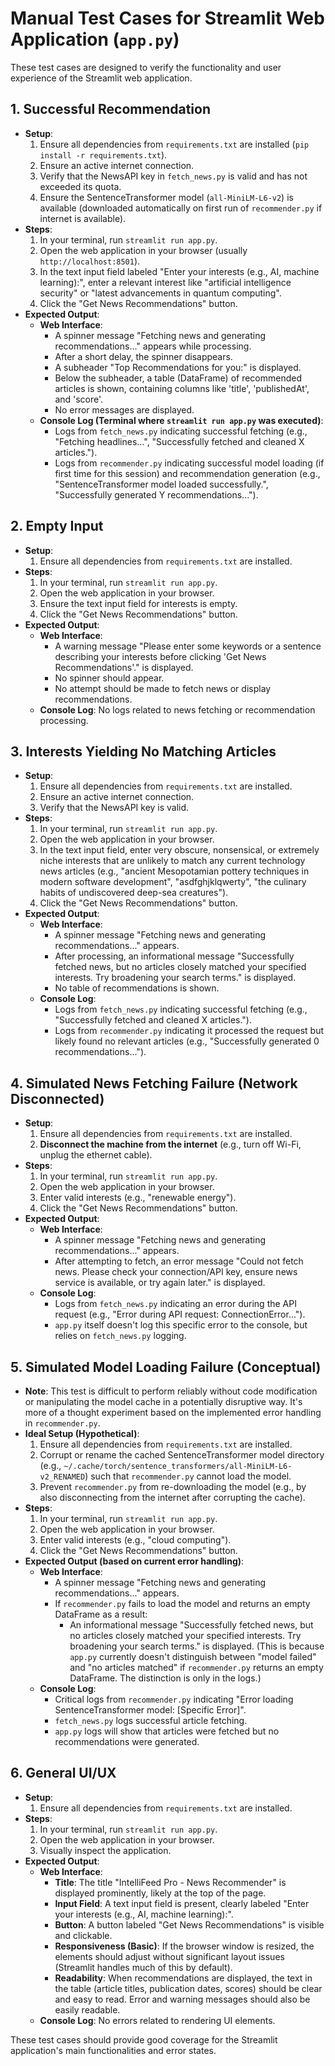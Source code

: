 # Manual Test Cases for Streamlit Web Application (`app.py`)

These test cases are designed to verify the functionality and user experience of the Streamlit web application.

## 1. Successful Recommendation

*   **Setup**:
    1.  Ensure all dependencies from `requirements.txt` are installed (`pip install -r requirements.txt`).
    2.  Ensure an active internet connection.
    3.  Verify that the NewsAPI key in `fetch_news.py` is valid and has not exceeded its quota.
    4.  Ensure the SentenceTransformer model (`all-MiniLM-L6-v2`) is available (downloaded automatically on first run of `recommender.py` if internet is available).
*   **Steps**:
    1.  In your terminal, run `streamlit run app.py`.
    2.  Open the web application in your browser (usually `http://localhost:8501`).
    3.  In the text input field labeled "Enter your interests (e.g., AI, machine learning):", enter a relevant interest like "artificial intelligence security" or "latest advancements in quantum computing".
    4.  Click the "Get News Recommendations" button.
*   **Expected Output**:
    *   **Web Interface**:
        *   A spinner message "Fetching news and generating recommendations..." appears while processing.
        *   After a short delay, the spinner disappears.
        *   A subheader "Top Recommendations for you:" is displayed.
        *   Below the subheader, a table (DataFrame) of recommended articles is shown, containing columns like 'title', 'publishedAt', and 'score'.
        *   No error messages are displayed.
    *   **Console Log (Terminal where `streamlit run app.py` was executed)**:
        *   Logs from `fetch_news.py` indicating successful fetching (e.g., "Fetching headlines...", "Successfully fetched and cleaned X articles.").
        *   Logs from `recommender.py` indicating successful model loading (if first time for this session) and recommendation generation (e.g., "SentenceTransformer model loaded successfully.", "Successfully generated Y recommendations...").

## 2. Empty Input

*   **Setup**:
    1.  Ensure all dependencies from `requirements.txt` are installed.
*   **Steps**:
    1.  In your terminal, run `streamlit run app.py`.
    2.  Open the web application in your browser.
    3.  Ensure the text input field for interests is empty.
    4.  Click the "Get News Recommendations" button.
*   **Expected Output**:
    *   **Web Interface**:
        *   A warning message "Please enter some keywords or a sentence describing your interests before clicking 'Get News Recommendations'." is displayed.
        *   No spinner should appear.
        *   No attempt should be made to fetch news or display recommendations.
    *   **Console Log**: No logs related to news fetching or recommendation processing.

## 3. Interests Yielding No Matching Articles

*   **Setup**:
    1.  Ensure all dependencies from `requirements.txt` are installed.
    2.  Ensure an active internet connection.
    3.  Verify that the NewsAPI key is valid.
*   **Steps**:
    1.  In your terminal, run `streamlit run app.py`.
    2.  Open the web application in your browser.
    3.  In the text input field, enter very obscure, nonsensical, or extremely niche interests that are unlikely to match any current technology news articles (e.g., "ancient Mesopotamian pottery techniques in modern software development", "asdfghjklqwerty", "the culinary habits of undiscovered deep-sea creatures").
    4.  Click the "Get News Recommendations" button.
*   **Expected Output**:
    *   **Web Interface**:
        *   A spinner message "Fetching news and generating recommendations..." appears.
        *   After processing, an informational message "Successfully fetched news, but no articles closely matched your specified interests. Try broadening your search terms." is displayed.
        *   No table of recommendations is shown.
    *   **Console Log**:
        *   Logs from `fetch_news.py` indicating successful fetching (e.g., "Successfully fetched and cleaned X articles.").
        *   Logs from `recommender.py` indicating it processed the request but likely found no relevant articles (e.g., "Successfully generated 0 recommendations...").

## 4. Simulated News Fetching Failure (Network Disconnected)

*   **Setup**:
    1.  Ensure all dependencies from `requirements.txt` are installed.
    2.  **Disconnect the machine from the internet** (e.g., turn off Wi-Fi, unplug the ethernet cable).
*   **Steps**:
    1.  In your terminal, run `streamlit run app.py`.
    2.  Open the web application in your browser.
    3.  Enter valid interests (e.g., "renewable energy").
    4.  Click the "Get News Recommendations" button.
*   **Expected Output**:
    *   **Web Interface**:
        *   A spinner message "Fetching news and generating recommendations..." appears.
        *   After attempting to fetch, an error message "Could not fetch news. Please check your connection/API key, ensure news service is available, or try again later." is displayed.
    *   **Console Log**:
        *   Logs from `fetch_news.py` indicating an error during the API request (e.g., "Error during API request: ConnectionError...").
        *   `app.py` itself doesn't log this specific error to the console, but relies on `fetch_news.py` logging.

## 5. Simulated Model Loading Failure (Conceptual)

*   **Note**: This test is difficult to perform reliably without code modification or manipulating the model cache in a potentially disruptive way. It's more of a thought experiment based on the implemented error handling in `recommender.py`.
*   **Ideal Setup (Hypothetical)**:
    1.  Ensure all dependencies from `requirements.txt` are installed.
    2.  Corrupt or rename the cached SentenceTransformer model directory (e.g., `~/.cache/torch/sentence_transformers/all-MiniLM-L6-v2_RENAMED`) such that `recommender.py` cannot load the model.
    3.  Prevent `recommender.py` from re-downloading the model (e.g., by also disconnecting from the internet after corrupting the cache).
*   **Steps**:
    1.  In your terminal, run `streamlit run app.py`.
    2.  Open the web application in your browser.
    3.  Enter valid interests (e.g., "cloud computing").
    4.  Click the "Get News Recommendations" button.
*   **Expected Output (based on current error handling)**:
    *   **Web Interface**:
        *   A spinner message "Fetching news and generating recommendations..." appears.
        *   If `recommender.py` fails to load the model and returns an empty DataFrame as a result:
            *   An informational message "Successfully fetched news, but no articles closely matched your specified interests. Try broadening your search terms." is displayed. (This is because `app.py` currently doesn't distinguish between "model failed" and "no articles matched" if `recommender.py` returns an empty DataFrame. The distinction is only in the logs.)
    *   **Console Log**:
        *   Critical logs from `recommender.py` indicating "Error loading SentenceTransformer model: [Specific Error]".
        *   `fetch_news.py` logs successful article fetching.
        *   `app.py` logs will show that articles were fetched but no recommendations were generated.

## 6. General UI/UX

*   **Setup**:
    1.  Ensure all dependencies from `requirements.txt` are installed.
*   **Steps**:
    1.  In your terminal, run `streamlit run app.py`.
    2.  Open the web application in your browser.
    3.  Visually inspect the application.
*   **Expected Output**:
    *   **Web Interface**:
        *   **Title**: The title "IntelliFeed Pro - News Recommender" is displayed prominently, likely at the top of the page.
        *   **Input Field**: A text input field is present, clearly labeled "Enter your interests (e.g., AI, machine learning):".
        *   **Button**: A button labeled "Get News Recommendations" is visible and clickable.
        *   **Responsiveness (Basic)**: If the browser window is resized, the elements should adjust without significant layout issues (Streamlit handles much of this by default).
        *   **Readability**: When recommendations are displayed, the text in the table (article titles, publication dates, scores) should be clear and easy to read. Error and warning messages should also be easily readable.
    *   **Console Log**: No errors related to rendering UI elements.

These test cases should provide good coverage for the Streamlit application's main functionalities and error states.
